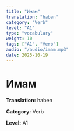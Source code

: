 ```yaml
---
title: "Имам"
translation: "haben"
category: "Verb"
level: "A1"
type: "vocabulary"
weight: 10
tags: ["A1", "Verb"]
audio: "/audio/imam.mp3"
date: 2025-10-19
---
```


# Имам

**Translation:** haben

**Category:** Verb

**Level:** A1

